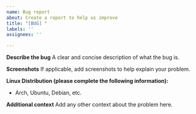 ```yaml
---
name: Bug report
about: Create a report to help us improve
title: "[BUG] "
labels: ''
assignees: ''

---
```


**Describe the bug**
A clear and concise description of what the bug is.

**Screenshots**
If applicable, add screenshots to help explain your problem.

**Linux Distribution (please complete the following information):**
 - Arch, Ubuntu, Debian, etc.

**Additional context**
Add any other context about the problem here.
